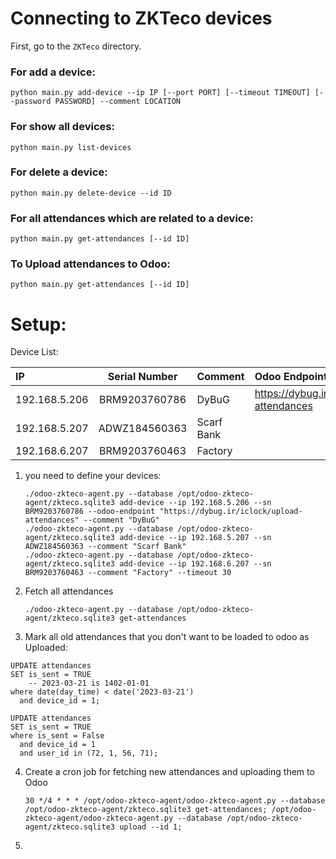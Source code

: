 # Connecting to ZKTeco devices

First, go to the `ZKTeco` directory.

### For add a device:

`python main.py add-device --ip IP [--port PORT] [--timeout TIMEOUT] [--password PASSWORD] --comment LOCATION
`

### For show all devices:

`python main.py list-devices`

### For delete a device:

`python main.py delete-device --id ID`

### For all attendances which are related to a device:

`python main.py get-attendances [--id ID]`

### To Upload attendances to Odoo:

`python main.py get-attendances [--id ID]`

# Setup:

Device List:

| IP            | Serial Number | Comment    | Odoo Endpoint Address                      |
|:--------------|:-------------:|:-----------|:-------------------------------------------|
| 192.168.5.206 | BRM9203760786 | DyBuG      | https://dybug.ir/iclock/upload-attendances |
| 192.168.5.207 | ADWZ184560363 | Scarf Bank |                                            |
| 192.168.6.207 | BRM9203760463 | Factory    |                                            |

1. you need to define your devices:

   ```shell
   ./odoo-zkteco-agent.py --database /opt/odoo-zkteco-agent/zkteco.sqlite3 add-device --ip 192.168.5.206 --sn BRM9203760786 --odoo-endpoint "https://dybug.ir/iclock/upload-attendances" --comment "DyBuG"
   ./odoo-zkteco-agent.py --database /opt/odoo-zkteco-agent/zkteco.sqlite3 add-device --ip 192.168.5.207 --sn ADWZ184560363 --comment "Scarf Bank"
   ./odoo-zkteco-agent.py --database /opt/odoo-zkteco-agent/zkteco.sqlite3 add-device --ip 192.168.6.207 --sn BRM9203760463 --comment "Factory" --timeout 30
   ```

2. Fetch all attendances

   ```shell
   ./odoo-zkteco-agent.py --database /opt/odoo-zkteco-agent/zkteco.sqlite3 get-attendances
   ```

3. Mark all old attendances that you don't want to be loaded to odoo as Uploaded:

  ```sqlite
  UPDATE attendances
  SET is_sent = TRUE
      -- 2023-03-21 is 1402-01-01
  where date(day_time) < date('2023-03-21')
    and device_id = 1;

  UPDATE attendances
  SET is_sent = TRUE
  where is_sent = False
    and device_id = 1
    and user_id in (72, 1, 56, 71);
   ```

4. Create a cron job for fetching new attendances and uploading them to Odoo

   ```shell
   30 */4 * * * /opt/odoo-zkteco-agent/odoo-zkteco-agent.py --database /opt/odoo-zkteco-agent/zkteco.sqlite3 get-attendances; /opt/odoo-zkteco-agent/odoo-zkteco-agent.py --database /opt/odoo-zkteco-agent/zkteco.sqlite3 upload --id 1;
   ```
5. 